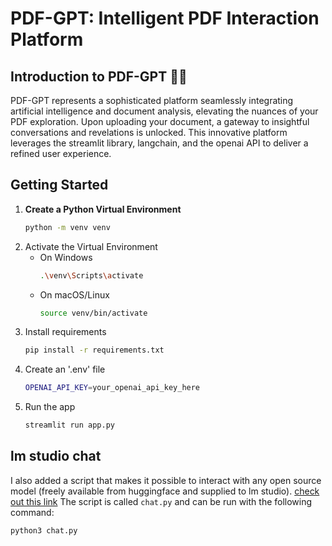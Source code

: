 # PDF-GPT: Intelligent PDF Interaction Platform

## Introduction to PDF-GPT 🤖📎

PDF-GPT represents a sophisticated platform seamlessly integrating artificial intelligence and document analysis, elevating the nuances of your PDF exploration. Upon uploading your document, a gateway to insightful conversations and revelations is unlocked. This innovative platform leverages the streamlit library, langchain, and the openai API to deliver a refined user experience.

## Getting Started

1. **Create a Python Virtual Environment**
   ```bash
   python -m venv venv
   ```
2. Activate the Virtual Environment
   - On Windows
     ```bash
     .\venv\Scripts\activate
     ```
   - On macOS/Linux
     ```bash
     source venv/bin/activate
     ```
3. Install requirements
   ```bash
   pip install -r requirements.txt
   ```
4. Create an '.env' file
   ```bash
   OPENAI_API_KEY=your_openai_api_key_here
   ```
5. Run the app
   ```bash
   streamlit run app.py
   ```

## lm studio chat

I also added a script that makes it possible to interact with any open source model (freely available from huggingface and supplied to lm studio). [check out this link](https://lmstudio.ai/docs/local-server)
The script is called `chat.py` and can be run with the following command:

```bash
python3 chat.py
```
